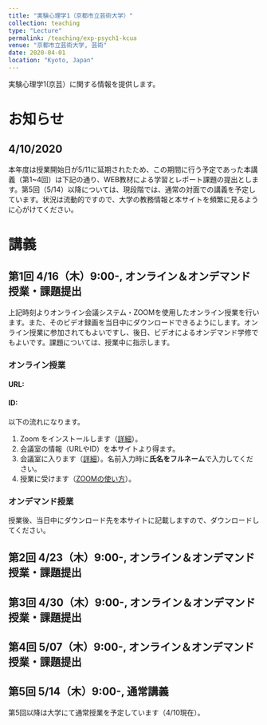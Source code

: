 ```yaml
---
title: "実験心理学1（京都市立芸術大学）"
collection: teaching
type: "Lecture"
permalink: /teaching/exp-psych1-kcua
venue: "京都市立芸術大学, 芸術"
date: 2020-04-01
location: "Kyoto, Japan"
---
```


実験心理学1(京芸）に関する情報を提供します。

# お知らせ
## 4/10/2020
本年度は授業開始日が5/11に延期されたため、この期間に行う予定であった本講義（第1~4回）は下記の通り、WEB教材による学習とレポート課題の提出とします。第5回（5/14）以降については、現段階では、通常の対面での講義を予定しています。状況は流動的ですので、大学の教務情報と本サイトを頻繁に見るように心がけてください。

# 講義
## 第1回 4/16（木）9:00-, オンライン＆オンデマンド授業・課題提出
上記時刻よりオンライン会議システム・ZOOMを使用したオンライン授業を行います。また、そのビデオ録画を当日中にダウンロードできるようにします。オンライン授業に参加されてもよいですし、後日、ビデオによるオンデマンド学修でもよいです。課題については、授業中に指示します。
### オンライン授業
#### URL:
#### ID:

以下の流れになります。
1. Zoom をインストールします（[詳細](https://utelecon.github.io/zoom/install
)）。
2. 会議室の情報（URLやID）を本サイトより得ます。
3. 会議室に入ります（[詳細](https://utelecon.github.io/zoom/join)）。名前入力時に**氏名をフルネーム**で入力してください。
4. 授業に受けます（[ZOOMの使い方](https://utelecon.github.io/zoom/how_to_use)）。

### オンデマンド授業
授業後、当日中にダウンロード先を本サイトに記載しますので、ダウンロードしてください。

## 第2回 4/23（木）9:00-, オンライン＆オンデマンド授業・課題提出

## 第3回 4/30（木）9:00-, オンライン＆オンデマンド授業・課題提出

## 第4回 5/07（木）9:00-, オンライン＆オンデマンド授業・課題提出

## 第5回 5/14（木）9:00-, 通常講義
第5回以降は大学にて通常授業を予定しています（4/10現在）。


